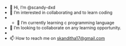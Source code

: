 - 👋 Hi, I’m @scandy-dxd
- 👀 I’m interested in collaborating and to learn coding
- - 🌱 I’m currently learning c programming language
- 💞️ I’m looking to collaborate on any learning opportunity.
- 
- 📫 How to reach me on skanditha17@gmail.com

<!---
scandy-dxd/scandy-dxd is a ✨ special ✨ repository because its `README.md` (this file) appears on your GitHub profile.
You can click the Preview link to take a look at your changes.
--->
